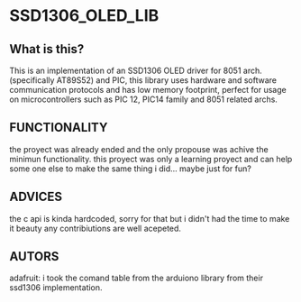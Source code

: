 # SSD1306_OLED_LIB
## What is this?
This is an implementation of an SSD1306 OLED driver for 8051 arch. (specifically AT89S52) and PIC, this library uses hardware and software communication protocols and has low memory footprint, perfect for usage on microcontrollers such as PIC 12, PIC14 family  and 8051 related archs.


## FUNCTIONALITY
the proyect was already ended and the only propouse was achive the minimun functionality. this proyect was only a learning proyect and can help some one else  to make the same thing i did... maybe just for fun? 


## ADVICES 
the c api is kinda hardcoded, sorry for that but i didn't had the time to make it beauty
any contribiutions are well acepeted.


## AUTORS
adafruit: i took the comand table from the arduiono library from their ssd1306 implementation.

